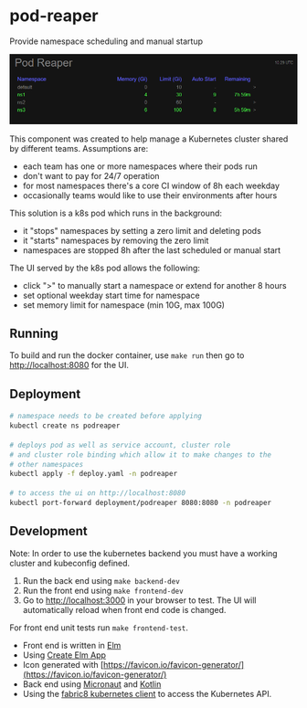 # pod-reaper

Provide namespace scheduling and manual startup

![Screenshot](ScreenShot.png)

This component was created to help manage a Kubernetes
cluster shared by different teams. Assumptions are:

- each team has one or more namespaces where their pods run
- don't want to pay for 24/7 operation
- for most namespaces there's a core CI window of 8h each weekday
- occasionally teams would like to use their environments after hours

This solution is a k8s pod which runs in the background:

- it "stops" namespaces by setting a zero limit and deleting pods
- it "starts" namespaces by removing the zero limit
- namespaces are stopped 8h after the last scheduled or manual start

The UI served by the k8s pod allows the following:

- click ">" to manually start a namespace or extend for another 8 hours
- set optional weekday start time for namespace
- set memory limit for namespace (min 10G, max 100G)

## Running

To build and run the docker container, use `make run` then go to
[http://localhost:8080](http://localhost:8080) for the UI.

## Deployment

```bash
# namespace needs to be created before applying
kubectl create ns podreaper

# deploys pod as well as service account, cluster role
# and cluster role binding which allow it to make changes to the
# other namespaces
kubectl apply -f deploy.yaml -n podreaper

# to access the ui on http://localhost:8080
kubectl port-forward deployment/podreaper 8080:8080 -n podreaper
```

## Development

Note: In order to use the kubernetes backend you must have a working cluster
      and kubeconfig defined.

1. Run the back end using `make backend-dev`
2. Run the front end using `make frontend-dev`
3. Go to [http://localhost:3000](http://localhost:3000) in your browser to
   test. The UI will automatically reload when front end code is changed.

For front end unit tests run `make frontend-test`.

- Front end is written in [Elm](https://elm-lang.org/)
- Using [Create Elm App](https://github.com/halfzebra/create-elm-app)
- Icon generated with [https://favicon.io/favicon-generator/](https://favicon.io/favicon-generator/)
- Back end using [Micronaut](https://micronaut.io/) and [Kotlin](https://kotlinlang.org/)
- Using the [fabric8 kubernetes client](https://github.com/fabric8io/kubernetes-client)
  to access the Kubernetes API.
